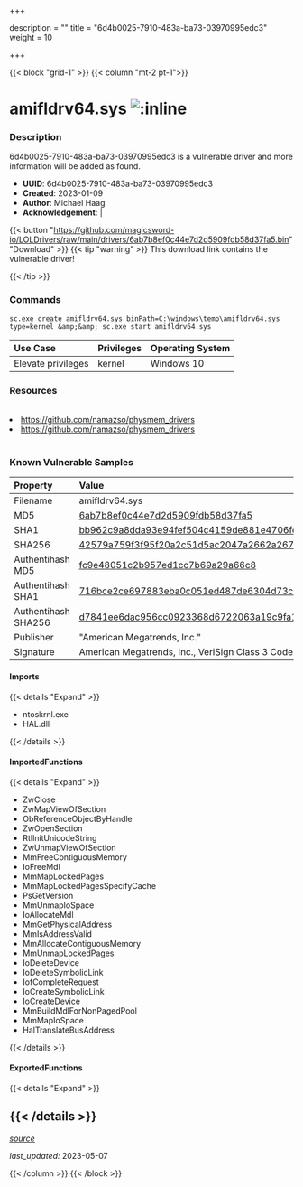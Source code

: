 +++

description = ""
title = "6d4b0025-7910-483a-ba73-03970995edc3"
weight = 10

+++


{{< block "grid-1" >}}
{{< column "mt-2 pt-1">}}


# amifldrv64.sys ![:inline](/images/twitter_verified.png) 


### Description

6d4b0025-7910-483a-ba73-03970995edc3 is a vulnerable driver and more information will be added as found.
- **UUID**: 6d4b0025-7910-483a-ba73-03970995edc3
- **Created**: 2023-01-09
- **Author**: Michael Haag
- **Acknowledgement**:  | [](https://twitter.com/)

{{< button "https://github.com/magicsword-io/LOLDrivers/raw/main/drivers/6ab7b8ef0c44e7d2d5909fdb58d37fa5.bin" "Download" >}}
{{< tip "warning" >}}
This download link contains the vulnerable driver!

{{< /tip >}}

### Commands

```
sc.exe create amifldrv64.sys binPath=C:\windows\temp\amifldrv64.sys type=kernel &amp;&amp; sc.exe start amifldrv64.sys
```

| Use Case | Privileges | Operating System | 
|:---- | ---- | ---- |
| Elevate privileges | kernel | Windows 10 |

### Resources
<br>
<li><a href=" https://github.com/namazso/physmem_drivers"> https://github.com/namazso/physmem_drivers</a></li>
<li><a href="https://github.com/namazso/physmem_drivers">https://github.com/namazso/physmem_drivers</a></li>
<br>

### Known Vulnerable Samples

| Property           | Value |
|:-------------------|:------|
| Filename           | amifldrv64.sys |
| MD5                | [6ab7b8ef0c44e7d2d5909fdb58d37fa5](https://www.virustotal.com/gui/file/6ab7b8ef0c44e7d2d5909fdb58d37fa5) |
| SHA1               | [bb962c9a8dda93e94fef504c4159de881e4706fe](https://www.virustotal.com/gui/file/bb962c9a8dda93e94fef504c4159de881e4706fe) |
| SHA256             | [42579a759f3f95f20a2c51d5ac2047a2662a2675b3fb9f46c1ed7f23393a0f00](https://www.virustotal.com/gui/file/42579a759f3f95f20a2c51d5ac2047a2662a2675b3fb9f46c1ed7f23393a0f00) |
| Authentihash MD5   | [fc9e48051c2b957ed1cc7b69a29a66c8](https://www.virustotal.com/gui/search/authentihash%253Afc9e48051c2b957ed1cc7b69a29a66c8) |
| Authentihash SHA1  | [716bce2ce697883eba0c051ed487de6304d73cd3](https://www.virustotal.com/gui/search/authentihash%253A716bce2ce697883eba0c051ed487de6304d73cd3) |
| Authentihash SHA256| [d7841ee6dac956cc0923368d6722063a19c9fa131e55c6f3b7484cce78d826f0](https://www.virustotal.com/gui/search/authentihash%253Ad7841ee6dac956cc0923368d6722063a19c9fa131e55c6f3b7484cce78d826f0) |
| Publisher         | &#34;American Megatrends, Inc.&#34; |
| Signature         | American Megatrends, Inc., VeriSign Class 3 Code Signing 2010 CA, VeriSign   |


#### Imports
{{< details "Expand" >}}
* ntoskrnl.exe
* HAL.dll

{{< /details >}}
#### ImportedFunctions
{{< details "Expand" >}}
* ZwClose
* ZwMapViewOfSection
* ObReferenceObjectByHandle
* ZwOpenSection
* RtlInitUnicodeString
* ZwUnmapViewOfSection
* MmFreeContiguousMemory
* IoFreeMdl
* MmMapLockedPages
* MmMapLockedPagesSpecifyCache
* PsGetVersion
* MmUnmapIoSpace
* IoAllocateMdl
* MmGetPhysicalAddress
* MmIsAddressValid
* MmAllocateContiguousMemory
* MmUnmapLockedPages
* IoDeleteDevice
* IoDeleteSymbolicLink
* IofCompleteRequest
* IoCreateSymbolicLink
* IoCreateDevice
* MmBuildMdlForNonPagedPool
* MmMapIoSpace
* HalTranslateBusAddress

{{< /details >}}
#### ExportedFunctions
{{< details "Expand" >}}

{{< /details >}}
-----



[*source*](https://github.com/magicsword-io/LOLDrivers/tree/main/yaml/6d4b0025-7910-483a-ba73-03970995edc3.yaml)

*last_updated:* 2023-05-07








{{< /column >}}
{{< /block >}}
